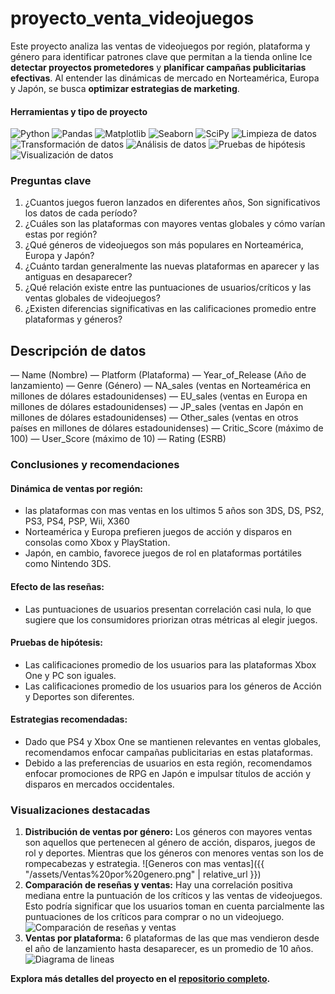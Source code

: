 # proyecto_venta_videojuegos

Este proyecto analiza las ventas de videojuegos por región, plataforma y género para identificar patrones clave que permitan a la tienda online Ice **detectar proyectos prometedores** y **planificar campañas publicitarias efectivas**. Al entender las dinámicas de mercado en Norteamérica, Europa y Japón, se busca **optimizar estrategias de marketing**.

#### Herramientas y tipo de proyecto
![Python](https://img.shields.io/badge/python-357ebd?style=for-the-badge&logo=python&logoColor=white)
![Pandas](https://img.shields.io/badge/pandas-%23357ebd.svg?style=for-the-badge&logo=pandas&logoColor=white)
![Matplotlib](https://img.shields.io/badge/Matplotlib-%23357ebd.svg?style=for-the-badge&logo=Matplotlib&logoColor=black)
![Seaborn](https://img.shields.io/badge/Seaborn-357ebd?style=for-the-badge)
![SciPy](https://img.shields.io/badge/SciPy-%23357ebd.svg?style=for-the-badge&logo=scipy&logoColor=white)
![Limpieza de datos](https://img.shields.io/badge/Limpieza_de_datos-295F98?style=for-the-badge)
![Transformación de datos](https://img.shields.io/badge/Transformación_de_datos-295F98?style=for-the-badge)
![Análisis de datos](https://img.shields.io/badge/Análisis_de_datos-295F98?style=for-the-badge)
![Pruebas de hipótesis](https://img.shields.io/badge/Pruebas_de_hipótesis-295F98?style=for-the-badge)
![Visualización de datos](https://img.shields.io/badge/Visualización_de_datos-295F98?style=for-the-badge)

### Preguntas clave
1. ¿Cuantos juegos fueron lanzados en diferentes años, Son significativos los datos de cada período?
2. ¿Cuáles son las plataformas con mayores ventas globales y cómo varían estas por región?
3. ¿Qué géneros de videojuegos son más populares en Norteamérica, Europa y Japón?
4. ¿Cuánto tardan generalmente las nuevas plataformas en aparecer y las antiguas en desaparecer?
5. ¿Qué relación existe entre las puntuaciones de usuarios/críticos y las ventas globales de videojuegos?
6. ¿Existen diferencias significativas en las calificaciones promedio entre plataformas y géneros?


## Descripción de datos
— Name (Nombre)
— Platform (Plataforma)
— Year_of_Release (Año de lanzamiento)
— Genre (Género) 
— NA_sales (ventas en Norteamérica en millones de dólares estadounidenses) 
— EU_sales (ventas en Europa en millones de dólares estadounidenses) 
— JP_sales (ventas en Japón en millones de dólares estadounidenses) 
— Other_sales (ventas en otros países en millones de dólares estadounidenses) 
— Critic_Score (máximo de 100) 
— User_Score (máximo de 10) 
— Rating (ESRB)

### Conclusiones y recomendaciones

#### Dinámica de ventas por región:
- las plataformas con mas ventas en los ultimos 5 años son 3DS, DS, PS2, PS3, PS4, PSP, Wii, X360
- Norteamérica y Europa prefieren juegos de acción y disparos en consolas como Xbox y PlayStation.
- Japón, en cambio, favorece juegos de rol en plataformas portátiles como Nintendo 3DS.

#### Efecto de las reseñas:
- Las puntuaciones de usuarios presentan correlación casi nula, lo que sugiere que los consumidores priorizan otras métricas al elegir juegos.

#### Pruebas de hipótesis:
- Las calificaciones promedio de los usuarios para las plataformas Xbox One y PC son iguales.
- Las calificaciones promedio de los usuarios para los géneros de Acción y Deportes son diferentes.

#### Estrategias recomendadas:
- Dado que PS4 y Xbox One se mantienen relevantes en ventas globales, recomendamos enfocar campañas publicitarias en estas plataformas.
- Debido a las preferencias de usuarios en esta región, recomendamos enfocar promociones de RPG en Japón e impulsar títulos de acción y disparos en mercados occidentales.

### Visualizaciones destacadas
1. **Distribución de ventas por género:** Los géneros con mayores ventas son aquellos que pertenecen al género de acción, disparos, juegos de rol y deportes. Mientras que los géneros con menores ventas son los de rompecabezas y estrategia.
![Generos con mas ventas]({{ "/assets/Ventas%20por%20genero.png" | relative_url }})
3. **Comparación de reseñas y ventas:** Hay una correlación positiva mediana entre la puntuación de los críticos y las ventas de videojuegos. Esto podría significar que los usuarios toman en cuenta parcialmente las puntuaciones de los críticos para comprar o no un videojuego.
![Comparación de reseñas y ventas](https://github.com/monik719/Portafolio/blob/main/assets/Distribuci%C3%B3n%20ventas%20y%20critica.png)
4. **Ventas por plataforma:** 6 plataformas de las que mas vendieron desde el año de lanzamiento hasta desaparecer, es un promedio de 10 años.
![Diagrama de lineas](https://github.com/monik719/Portafolio/blob/main/assets/Ultimos%205%20a%C3%B1os.png)

**Explora más detalles del proyecto en el [repositorio completo](https://github.com/monik719/proyecto_venta_videojuegos).**
